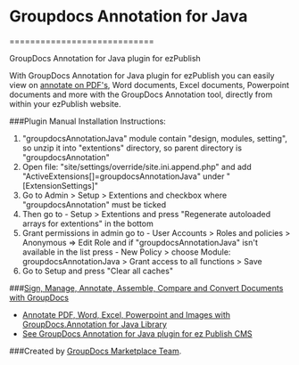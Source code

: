 # Groupdocs Annotation for Java
============================

GroupDocs Annotation for Java plugin for ezPublish

With GroupDocs Annotation for Java plugin for ezPublish you can easily view on [annotate on PDF's](http://groupdocs.com/apps/Annotation), Word documents, Excel documents, Powerpoint documents and more with the GroupDocs Annotation tool, directly from within your ezPublish website.

###Plugin Manual Installation Instructions:
1. "groupdocsAnnotationJava" module contain "design, modules, setting", so unzip it into "extentions" directory, so parent directory is "groupdocsAnnotation"
2. Open file: "site/settings/override/site.ini.append.php" and add "ActiveExtensions[]=groupdocsAnnotationJava" under "[ExtensionSettings]"
3. Go to Admin > Setup > Extentions and checkbox where "groupdocsAnnotation" must be ticked
4. Then go to - Setup > Extentions and press "Regenerate autoloaded arrays for extentions" in the bottom
5. Grant permissions in admin go to - User Accounts > Roles and policies > Anonymous => Edit Role and if "groupdocsAnnotationJava" isn't available in the list press - New Policy > choose Module: groupdocsAnnotationJava > Grant access to all functions > Save
6. Go to Setup and press "Clear all caches"


###[Sign, Manage, Annotate, Assemble, Compare and Convert Documents with GroupDocs](http://groupdocs.com)
* [Annotate PDF, Word, Excel, Powerpoint and Images with GroupDocs.Annotation for Java Library](http://groupdocs.com/java/document-annotation-library)
* [See GroupDocs Annotation for Java plugin for ez Publish CMS](https://github.com/groupdocs/ezpublish-groupdocs-annotation-java)

###Created by [GroupDocs Marketplace Team](http://groupdocs.com/marketplace/).